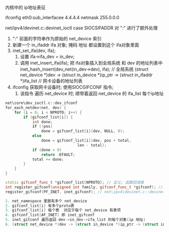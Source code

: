 内核中的 ip地址表征

ifconfig eth0:sub_interfacee 4.4.4.4 netmask 255.0.0.0

net/ipv4/devinet.c::devinet_ioctl
case SIOCSIFADDR  对 ":" 进行了额外处理

1. ":" 前面的字符串作为原始的 net_device 索引
2. 新建一个 in_ifaddr ifa 对象;
   掩码 地址 都设置到这个 ifa对象里面
3. inet_set_ifa(dev, ifa); 
   1. 设置 ifa->ifa_dev = in_dev;
   2. 调用 inet_insert_ifa(ifa); 把 ifa对象插入到全局系统 和 dev 的地址列表中
    inet_hash_insert(dev_net(in_dev->dev), ifa); // 全局系统
    (struct net_device *)dev -> (struct in_device *)ip_ptr -> (struct in_ifaddr *)ifa_list // 网卡设备的地址列表
4. ifconfig 获取网卡设备时; 使用SIOCGIFCONF 指令;
    1. 该指令 遍历 net_device 时; 顺带着返回 net_device 的 ifa_list 每个ip地址

```c++
net\core\dev_ioctl.c::dev_ifconf
for_each_netdev(net, dev) {
    for (i = 0; i < NPROTO; i++) {
        if (gifconf_list[i]) {
            int done;
            if (!pos)
                done = gifconf_list[i](dev, NULL, 0);
            else
                done = gifconf_list[i](dev, pos + total,
                                len - total);
            if (done < 0)
                return -EFAULT;
            total += done;
        }
    }
}

static gifconf_func_t *gifconf_list[NPROTO]; // 定义; 函数回调表
int register_gifconf(unsigned int family, gifconf_func_t *gifconf); // 注册
register_gifconf(PF_INET, inet_gifconf); // net\ipv4\devinet.c::devinet_init 中注册

1. net_namespace 里面有多个 net_device
2. gifconf_list[i] 有多个proto表
3. gifconf_list[i] 每个表  对应于每个 net_device 有表项
4. gifconf_list[AF_INET] 即 inet_gifconf
5. inet_gitconf 遍历返回 dev->in_dev->ifa_list 的每个对象(ip 地址)
6. (struct net_device *)dev -> (struct in_device *)ip_ptr -> (struct in_ifaddr *)ifa_list 地址列表
```